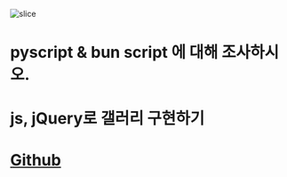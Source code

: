 
![slice](https://capsule-render.vercel.app/api?type=slice&color=auto&height=150&text=js,%20jQuery%20갤러리%20구현&fontAlign=70&rotate=8&fontSize=50&fontAlignY=25&desc=20230919&descAlignY=44)

# pyscript & bun  script 에 대해 조사하시오.

# js, jQuery로 갤러리 구현하기

# <a href="https://baesub.github.io/Tue_Report/0919/sourcecode/index.html"> Github </a>

